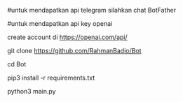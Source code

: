 #untuk mendapatkan api telegram silahkan chat BotFather

#untuk mendapatkan api key openai

create account di https://openai.com/api/
  
git clone https://github.com/RahmanBadio/Bot

cd Bot

pip3 install -r requirements.txt

python3 main.py
